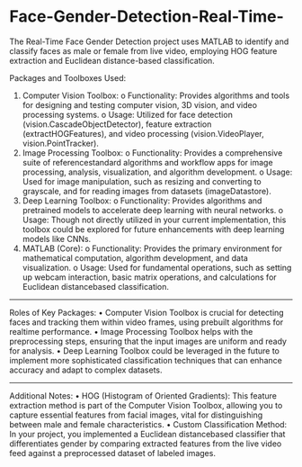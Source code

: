 # Face-Gender-Detection-Real-Time-
The Real-Time Face Gender Detection project uses MATLAB to identify and classify faces as male or female from live video, employing HOG feature extraction and Euclidean distance-based classification.

Packages and Toolboxes Used:
1.	Computer Vision Toolbox:
o	Functionality: Provides algorithms and tools for designing and testing computer vision, 3D vision, and video processing systems.
o	Usage: Utilized for face detection (vision.CascadeObjectDetector), feature extraction (extractHOGFeatures), and video processing (vision.VideoPlayer, vision.PointTracker).
2.	Image Processing Toolbox:
o	Functionality: Provides a comprehensive suite of referencestandard algorithms and workflow apps for image processing, analysis, visualization, and algorithm development.
o	Usage: Used for image manipulation, such as resizing and converting to grayscale, and for reading images from datasets (imageDatastore).
3.	Deep Learning Toolbox:
o	Functionality: Provides algorithms and pretrained models to accelerate deep learning with neural networks.
o	Usage: Though not directly utilized in your current implementation, this toolbox could be explored for future enhancements with deep learning models like CNNs.
4.	MATLAB (Core):
o	Functionality: Provides the primary environment for mathematical computation, algorithm development, and data visualization.
o	Usage: Used for fundamental operations, such as setting up webcam interaction, basic matrix operations, and calculations for Euclidean distancebased classification.
________________________________________
Roles of Key Packages:
•	Computer Vision Toolbox is crucial for detecting faces and tracking them within video frames, using prebuilt algorithms for realtime performance.
•	Image Processing Toolbox helps with the preprocessing steps, ensuring that the input images are uniform and ready for analysis.
•	Deep Learning Toolbox could be leveraged in the future to implement more sophisticated classification techniques that can enhance accuracy and adapt to complex datasets.
________________________________________
Additional Notes:
•	HOG (Histogram of Oriented Gradients): This feature extraction method is part of the Computer Vision Toolbox, allowing you to capture essential features from facial images, vital for distinguishing between male and female characteristics.
•	Custom Classification Method: In your project, you implemented a Euclidean distancebased classifier that differentiates gender by comparing extracted features from the live video feed against a preprocessed dataset of labeled images.


